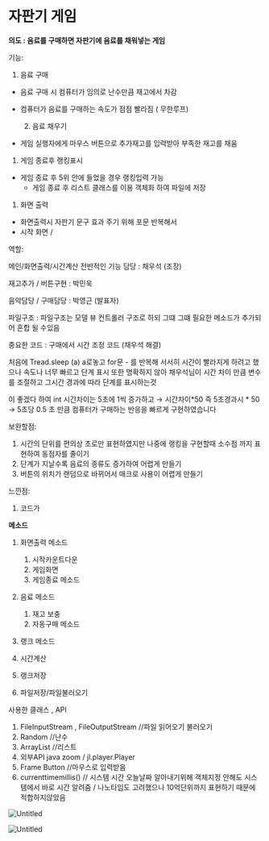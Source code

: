 # 자판기 게임
**의도 : 음료를 구매하면 자판기에 음료를 채워넣는 게임**

기능: 

1. 음료 구매 
- 음료 구매 시 컴퓨터가 임의로 난수만큼 재고에서 차감
- 컴퓨터가 음료를 구매하는 속도가 점점 빨라짐 ( 무한루프)

  2. 음료 채우기

- 게임 실행자에게 마우스 버튼으로 추가재고를 입력받아 부족한 재고를 채움
1. 게임 종료후 랭킹표시
- 게임 종료 후 5위 안에 들었을 경우 랭킹입력 가능
    - 게임 종료 후 리스트 클래스를 이용 객체화 하여 파일에 저장

1. 화면 출력 
- 화면출력시 자판기 문구 효과 주기 위해 포문 반복해서
- 시작 화면 /

역할:

메인/화면출력/시간계산 전반적인 기능 담당 : 채우석 (조장)

재고추가 / 버튼구현 : 박민욱

음악담당 / 구매담당 : 박영근 (발표자)

파일구조 : 파일구조는 모델 뷰 컨트롤러 구조로 하되  그떄 그떄 필요한 메소드가 추가되어 혼합 될 수있음

중요한 코드 : 구매에서 시간 조정 코드 (채우석 해결)

처음에  Tread.sleep (a) a로놓고 for문  -  를 반복해 서서히 시간이 빨라지게 하려고 했으나 속도나 너무 빠르고 단계 표시 또한 명확하지 않아  채우석님이 시간 차이 만큼 변수를 조절하고 그시간 경과에 따라 단계를 표시하는것

이 좋겠다 하여 int 시간차이는 5초에 1씩 증가하고 → 시간차이*50 즉 5초경과시 * 50 → 5초당 0.5 초 만큼 컴퓨터가 구매하는 반응을 빠르게 구현하였습니다    

보완할점:  

1. 시간의 단위를 편의상 초로만 표현하였지만 나중에 랭킹을 구현할때 소수점 까지 표현하여 동점자를 줄이기
2. 단계가 지날수록 음료의 종류도 증가하여 어렵게 만들기
3. 버튼의 위치가 랜덤으로 바뀌어서 매크로 사용이 어렵게 만들기

느낀점:

1. 코드가 

 **메소드**

1. 화면출력 메소드                                           
    1. 시작카운트다운
    2. 게임화면 
    3.  게임종료 메소드
2. 음료  메소드                                                                       
    1. 재고 보충
    2.  자동구매 메소드  

 3. 랭크  메소드

1. 시간계산
2. 랭크저장
3. 파일저장/파일불러오기

사용한 클래스 , API

1. FileInputStream , FileOutputStream //파일 읽어오기 불러오기 
2. Random //난수
3. ArrayList //리스트 
4. 외부API java zoom /  jl.player.Player
5. Frame Button  //마우스로 입력받음
6. currenttimemillis() // 시스템 시간 오늘날짜 알아내기위해 객체지정 안해도 시스템에서 바로 시간 알려줌 / 나노타임도 고려했으나 10억단위까지 표현하기 때문에 적합하지않았음

![Untitled](https://s3-us-west-2.amazonaws.com/secure.notion-static.com/5a46ea6d-85e2-4394-a8d0-faaed54f6adf/Untitled.png)

![Untitled](https://s3-us-west-2.amazonaws.com/secure.notion-static.com/0aab3555-261c-433e-8d24-10b836e8a54c/Untitled.png)

